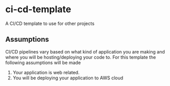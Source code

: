 # ci-cd-template
A CI/CD template to use for other projects

## Assumptions
CI/CD pipelines vary based on what kind of application you are making and where you will be hosting/deploying your code to. For this template the following assumptions will be made
1. Your application is web related.
2. You will be deploying your application to AWS cloud
